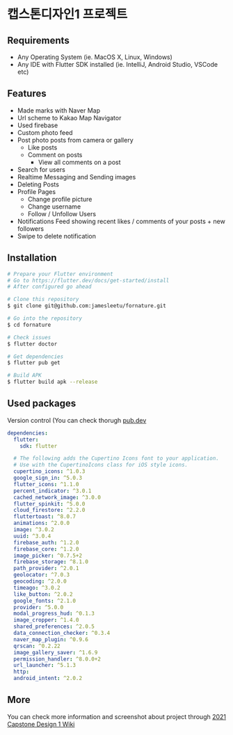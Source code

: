 # 캡스톤디자인1 프로젝트

## Requirements
* Any Operating System (ie. MacOS X, Linux, Windows)
* Any IDE with Flutter SDK installed (ie. IntelliJ, Android Studio, VSCode etc)

## Features
 * Made marks with Naver Map
 * Url scheme to Kakao Map Navigator
 * Used firebase
 * Custom photo feed 
 * Post photo posts from camera or gallery
   * Like posts
   * Comment on posts
        * View all comments on a post
 * Search for users
 * Realtime Messaging and Sending images
 * Deleting Posts
 * Profile Pages
   * Change profile picture
   * Change username
   * Follow / Unfollow Users
 * Notifications Feed showing recent likes / comments of your posts + new followers
 * Swipe to delete notification

## Installation

```bash
# Prepare your Flutter environment
# Go to https://flutter.dev/docs/get-started/install
# After configured go ahead

# Clone this repository
$ git clone git@github.com:jamesleetu/fornature.git

# Go into the repository
$ cd fornature

# Check issues
$ flutter doctor

# Get dependencies
$ flutter pub get

# Build APK
$ flutter build apk --release
```

## Used packages
Version control (You can check thorugh [pub.dev](https://pub.dev/)
```yaml
dependencies:
  flutter:
    sdk: flutter

  # The following adds the Cupertino Icons font to your application.
  # Use with the CupertinoIcons class for iOS style icons.
  cupertino_icons: ^1.0.3
  google_sign_in: ^5.0.3
  flutter_icons: ^1.1.0
  percent_indicator: ^3.0.1
  cached_network_image: ^3.0.0
  flutter_spinkit: ^5.0.0
  cloud_firestore: ^2.2.0
  fluttertoast: ^8.0.7
  animations: ^2.0.0
  image: ^3.0.2
  uuid: ^3.0.4
  firebase_auth: ^1.2.0
  firebase_core: ^1.2.0
  image_picker: ^0.7.5+2
  firebase_storage: ^8.1.0
  path_provider: ^2.0.1
  geolocator: ^7.0.3
  geocoding: ^2.0.0
  timeago: ^3.0.2
  like_button: ^2.0.2
  google_fonts: ^2.1.0
  provider: ^5.0.0
  modal_progress_hud: ^0.1.3
  image_cropper: ^1.4.0
  shared_preferences: ^2.0.5
  data_connection_checker: ^0.3.4
  naver_map_plugin: ^0.9.6
  qrscan: ^0.2.22
  image_gallery_saver: ^1.6.9
  permission_handler: ^8.0.0+2
  url_launcher: ^5.1.3
  http:
  android_intent: ^2.0.2
  ```
  
  ## More
  You can check more information and screenshot about project through [2021 Capstone Design 1 Wiki](http://cscp2.sogang.ac.kr/CSE4186/index.php/%EC%A0%9C%EB%A1%9C%EC%9B%A8%EC%9D%B4%EC%8A%A4%ED%8A%B8%EC%83%B5_%EB%A7%A4%ED%95%91_%EC%95%B1)
